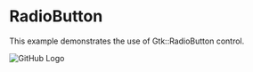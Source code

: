 # RadioButton

This example demonstrates the use of Gtk::RadioButton control.

![GitHub Logo](../../docs/Pictures/RadioButton.png)
